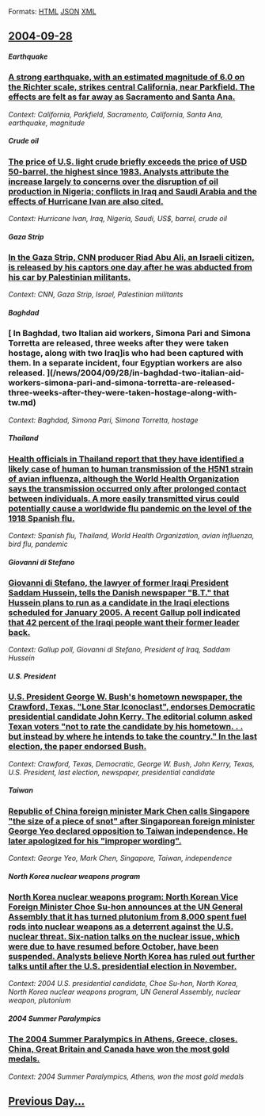 
Formats: [HTML](2004/09/28/index.html)  [JSON](2004/09/28/index.json)  [XML](2004/09/28/index.xml)  

## [2004-09-28](/news/2004/09/28/index.md)

##### Earthquake
### [ A strong earthquake, with an estimated magnitude of 6.0 on the Richter scale, strikes central California, near Parkfield. The effects are felt as far away as Sacramento and Santa Ana. ](/news/2004/09/28/a-strong-earthquake-with-an-estimated-magnitude-of-6-0-on-the-richter-scale-strikes-central-california-near-parkfield-the-effects-are-f.md)
_Context: California, Parkfield, Sacramento, California, Santa Ana, earthquake, magnitude_

##### Crude oil
### [ The price of U.S. light crude briefly exceeds the price of USD 50-barrel, the highest since 1983. Analysts attribute the increase largely to concerns over the disruption of oil production in Nigeria; conflicts in Iraq and Saudi Arabia and the effects of Hurricane Ivan are also cited. ](/news/2004/09/28/the-price-of-u-s-light-crude-briefly-exceeds-the-price-of-usd-50-barrel-the-highest-since-1983-analysts-attribute-the-increase-largely-t.md)
_Context: Hurricane Ivan, Iraq, Nigeria, Saudi, US$, barrel, crude oil_

##### Gaza Strip
### [ In the Gaza Strip, CNN producer Riad Abu Ali, an Israeli citizen, is released by his captors one day after he was abducted from his car by Palestinian militants. ](/news/2004/09/28/in-the-gaza-strip-cnn-producer-riad-abu-ali-an-israeli-citizen-is-released-by-his-captors-one-day-after-he-was-abducted-from-his-car-by.md)
_Context: CNN, Gaza Strip, Israel, Palestinian militants_

##### Baghdad
### [ In Baghdad, two Italian aid workers, Simona Pari and Simona Torretta are released, three weeks after they were taken hostage, along with two Iraq]is who had been captured with them. In a separate incident, four Egyptian workers are also released. ](/news/2004/09/28/in-baghdad-two-italian-aid-workers-simona-pari-and-simona-torretta-are-released-three-weeks-after-they-were-taken-hostage-along-with-tw.md)
_Context: Baghdad, Simona Pari, Simona Torretta, hostage_

##### Thailand
### [ Health officials in Thailand report that they have identified a likely case of human to human transmission of the H5N1 strain of avian influenza, although the World Health Organization says the transmission occurred only after prolonged contact between individuals. A more easily transmitted virus could potentially cause a worldwide flu pandemic on the level of the 1918 Spanish flu. ](/news/2004/09/28/health-officials-in-thailand-report-that-they-have-identified-a-likely-case-of-human-to-human-transmission-of-the-h5n1-strain-of-avian-infl.md)
_Context: Spanish flu, Thailand, World Health Organization, avian influenza, bird flu, pandemic_

##### Giovanni di Stefano
### [ Giovanni di Stefano, the lawyer of former Iraqi President Saddam Hussein, tells the Danish newspaper "B.T." that Hussein plans to run as a candidate in the Iraqi elections scheduled for January 2005. A recent Gallup poll indicated that 42 percent of the Iraqi people want their former leader back. ](/news/2004/09/28/giovanni-di-stefano-the-lawyer-of-former-iraqi-president-saddam-hussein-tells-the-danish-newspaper-b-t-that-hussein-plans-to-run-as-a.md)
_Context: Gallup poll, Giovanni di Stefano, President of Iraq, Saddam Hussein_

##### U.S. President
### [ U.S. President George W. Bush's hometown newspaper, the Crawford, Texas, "Lone Star Iconoclast", endorses Democratic presidential candidate John Kerry. The editorial column asked Texan voters "not to rate the candidate by his hometown.&nbsp;.&nbsp;. but instead by where he intends to take the country." In the last election, the paper endorsed Bush. ](/news/2004/09/28/u-s-president-george-w-bush-s-hometown-newspaper-the-crawford-texas-lone-star-iconoclast-endorses-democratic-presidential-candidate.md)
_Context: Crawford, Texas, Democratic, George W. Bush, John Kerry, Texas, U.S. President, last election, newspaper, presidential candidate_

##### Taiwan
### [ Republic of China foreign minister Mark Chen calls Singapore "the size of a piece of snot" after Singaporean foreign minister George Yeo declared opposition to Taiwan independence. He later apologized for his "improper wording". ](/news/2004/09/28/republic-of-china-foreign-minister-mark-chen-calls-singapore-the-size-of-a-piece-of-snot-after-singaporean-foreign-minister-george-yeo-de.md)
_Context: George Yeo, Mark Chen, Singapore, Taiwan, independence_

##### North Korea nuclear weapons program
### [North Korea nuclear weapons program: North Korean Vice Foreign Minister Choe Su-hon announces at the UN General Assembly that it has turned plutonium from 8,000 spent fuel rods into nuclear weapons as a deterrent against the U.S. nuclear threat. Six-nation talks on the nuclear issue, which were due to have resumed before October, have been suspended. Analysts believe North Korea has ruled out further talks until after the U.S. presidential election in November. ](/news/2004/09/28/north-korea-nuclear-weapons-program-north-korean-vice-foreign-minister-choe-su-hon-announces-at-the-un-general-assembly-that-it-has-turned.md)
_Context: 2004 U.S. presidential candidate, Choe Su-hon, North Korea, North Korea nuclear weapons program, UN General Assembly, nuclear weapon, plutonium_

##### 2004 Summer Paralympics
### [ The 2004 Summer Paralympics in Athens, Greece, closes. China, Great Britain and Canada have won the most gold medals. ](/news/2004/09/28/the-2004-summer-paralympics-in-athens-greece-closes-china-great-britain-and-canada-have-won-the-most-gold-medals.md)
_Context: 2004 Summer Paralympics, Athens, won the most gold medals_

## [Previous Day...](/news/2004/09/27/index.md)

